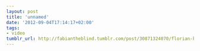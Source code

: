 ```yaml
---
layout: post
title: 'unnamed'
date: '2012-09-04T17:14:17+02:00'
tags:
- video
tumblr_url: http://fabiantheblind.tumblr.com/post/30871324070/florian-kohne-hinter-den-ah-kulissen-musik
---
```

